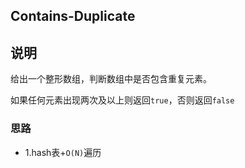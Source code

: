 ## Contains-Duplicate

## 说明
给出一个整形数组，判断数组中是否包含重复元素。

如果任何元素出现两次及以上则返回`true`，否则返回`false`

### 思路

* 1.hash表+`O(N)`遍历